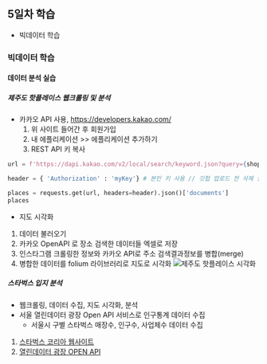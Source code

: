 ## 5일차 학습
- 빅데이터 학습

### 빅데이터 학습

#### 데이터 분석 실습

##### 제주도 핫플레이스 웹크롤링 및 분석
- 카카오 API 사용, https://developers.kakao.com/
    1. 위 사이트 들어간 후 회원가입
    2. 내 에플리케이션 >> 에플리케이션 추가하기 
    3. REST API 키 복사
```python
url = f'https://dapi.kakao.com/v2/local/search/keyword.json?query={shopName}'

header = { 'Authorization' : 'myKey'} # 본인 키 사용 // 깃헙 업로드 전 삭제 필요

places = requests.get(url, headers=header).json()['documents']
places
```
- 지도 시각화
1. 데이터 불러오기
2. 카카오 OpenAPI 로 장소 검색한 데이터들 엑셀로 저장
3. 인스타그램 크롤링한 정보와 카카오 API로 주소 검색결과정보를 병합(merge)
4. 병합한 데이터를 folium 라이브러리로 지도로 시각화
![제주도 핫플레이스 시각화](https://github.com/king-dong-gun/python_bigdata_analyze/assets/160683545/90ca5c2a-83dd-45e3-b57a-8a09d4f404b3)



##### 스타벅스 입지 분석
- 웹크롤링, 데이터 수집, 지도 시각화, 분석
- 서울 열린데이터 광장 Open  API 서비스로 인구통계 데이터 수집
    - 서울시 구별 스타벅스 매장수, 인구수, 사업체수 데이터 수집

1. [스타벅스 코리아 웹사이트](https://www.starbucks.co.kr)
2. [열린데이터 광장 OPEN API]((https://data.seoul.go.kr/))



